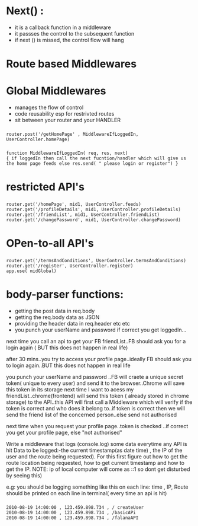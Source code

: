 # Next() :
- it is a callback function in a middleware
- it passses the control to the subsequent function
- if next () is missed, the control flow will hang
# Route based Middlewares
# Global Middlewares
- manages the flow of control
- code reusability esp for restrivted routes
- sit between your router and your HANDLER
### 
    router.post('/getHomePage' , MiddlewareIfLoggedIn, UserController.homePage)

### 
    function MiddlewareIfLoggedIn( req, res, next) 
    { if loggedIn then call the next fucntion/handler which will give us the home page feeds else res.send( " please login or register") }

# restricted API's
### 
    router.get('/homePage', mid1, UserController.feeds)
    router.get('/profileDetails', mid1, UserController.profileDetails) 
    router.get('/friendList', mid1, UserController.friendList) 
    router.get('/changePassword', mid1, UserController.changePassword)

# OPen-to-all API's
### 
    router.get('/termsAndConditions', UserController.termsAndConditions) 
    router.get('/register', UserController.register)
    app.use( midGlobal)

# body-parser functions:
- getting the post data in req.body
- getting the req.body data as JSON
- providing the header data in req.header etc etc
- you punch your userName and password if correct you get loggedIn...

next time you call an api to get your FB friendList..FB should ask you for a login again ( BUT this does not happen in real life)

after 30 mins..you try to access your profile page..ideally FB should ask you to login again..BUT this does not happen in real life

you punch your userName and password ..FB will craete a unique secret token( unique to every user) and send it to the browser..Chrome will save this token in its storage next time I want to acess my friendList..chrome(frontend) will send this token ( already stored in chrome storage) to the API..this API will first call a Middleware which will verify if the token is correct and who does it belong to..if token is correct then we will send the friend list of the concerned person..else send not authorised

next time when you request your profile page..token is checked ..if correct you get your profile page, else "not authorised"

Write a middleware that logs (console.log) some data everytime any API is hit Data to be logged:-the current timestamp(as date time) , the IP of the user and the route being requested). For this first figure out how to get the route location being requested, how to get current timestamp and how to get the IP. NOTE: ip of local computer will come as ::1 so dont get disturbed by seeing this)

e.g: you should be logging something like this on each line: time , IP, Route should be printed on each line in terminal( every time an api is hit) 
###
    2010-08-19 14:00:00 , 123.459.898.734 , / createUser 
    2010-08-19 14:00:00 , 123.459.898.734 , /basicAPi 
    2010-08-19 14:00:00 , 123.459.898.734 , /falanaAPI 



